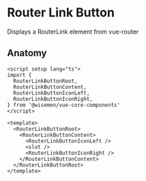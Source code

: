 # Router Link Button

Displays a RouterLink element from vue-router

## Anatomy

```vue
<script setup lang="ts">
import {
  RouterLinkButtonRoot,
  RouterLinkButtonContent,
  RouterLinkButtonIconLeft,
  RouterLinkButtonIconRight,
} from '@wisemen/vue-core-components'
</script>

<template>
  <RouterLinkButtonRoot>
    <RouterLinkButtonContent>
      <RouterLinkButtonIconLeft />
      <slot />
      <RouterLinkButtonIconRight />
    </RouterLinkButtonContent>
  </RouterLinkButtonRoot>
</template>
```

<!-- @include: ./router-link-button-meta.md -->
